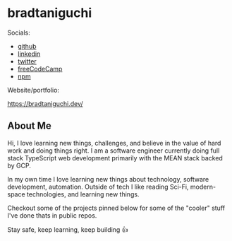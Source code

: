 # bradtaniguchi

Socials:

- [github](https://github.com/bradtaniguchi)
- [linkedin](https://www.linkedin.com/in/bradley-taniguchi-62a052104/)
- [twitter](https://twitter.com/brad_taniguchi)
- [freeCodeCamp](https://www.freecodecamp.org/bradtaniguchi)
- [npm](https://www.npmjs.com/~bradtaniguchi)


Website/portfolio:

https://bradtaniguchi.dev/


## About Me

Hi, I love learning new things, challenges, and believe in the value of hard work and doing things right.
I am a software engineer currently doing full stack TypeScript web development primarily with the MEAN stack backed by GCP. 

In my own time I love learning new things about technology, software development, automation. Outside of tech I like reading Sci-Fi, modern-space technologies, and learning new things.

Checkout some of the projects pinned below for some of the "cooler" stuff I've done thats in public repos.

Stay safe, keep learning, keep building 👍
